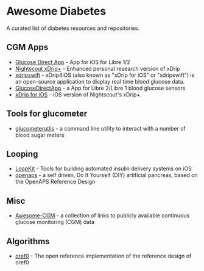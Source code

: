 # Awesome Diabetes

A curated list of diabetes resources and repositories.


## CGM Apps
* [Glucose Direct App](https://github.com/creepymonster/GlucoseDirectApp) - App for iOS for Libre 1/2
* [Nightscout xDrip+](https://github.com/NightscoutFoundation/xDript) - Enhanced personal research version of xDrip
* [xdripswift](https://github.com/JohanDegraeve/xdripswift) - xDrip4iOS (also known as "xDrip for iOS" or "xdripswift") is an open-source application to display real time blood glucose data.
* [GlucoseDirectApp](https://github.com/creepymonster/GlucoseDirectApp) - a App for Libre 2/Libre 1 blood glucose sensors
* [xDrip for iOS](https://github.com/Faifly/xDrip) - iOS version of Nightscout's xDrip+.

## Tools for glucometer
* [glucometerutils](https://github.com/glucometers-tech/glucometerutils) - a command line utility to interact with a number of blood sugar meters

## Looping
* [LoopKit](https://github.com/LoopKit) - Tools for building automated insulin delivery systems on iOS
* [openaps](https://github.com/openaps) - a self driven, Do It Yourself (DIY) artificial pancreas, based on the OpenAPS Reference Design

## Misc
* [Awesome-CGM](https://github.com/irinagain/Awesome-CGM) - a collection of links to publicly available continuous glucose monitoring (CGM) data

## Algorithms
* [oref0](https://github.com/openaps/oref0) - The open reference implementation of the reference design of oref0
